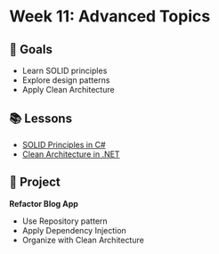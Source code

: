 # Week 11: Advanced Topics

## 🎯 Goals
- Learn SOLID principles
- Explore design patterns
- Apply Clean Architecture

## 📚 Lessons
- [SOLID Principles in C#](https://dotnetcademy.net/Learn/SOLID)
- [Clean Architecture in .NET](https://learn.microsoft.com/en-us/dotnet/architecture/modern-web-apps-azure/)

## 📌 Project
**Refactor Blog App**
- Use Repository pattern
- Apply Dependency Injection
- Organize with Clean Architecture
